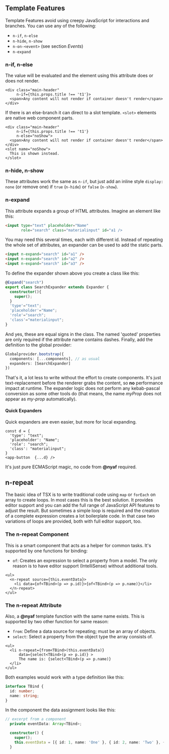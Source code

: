 
## Template Features

Template Features avoid using creepy JavaScript for interactions and branches. You can use any of the following:

* `n-if`, `n-else`
* `n-hide`, `n-show`
* `n-on-<event>` (see section *Events*)
* `n-expand`

### n-if, n-else

The value will be evaluated and the element using this attribute does or does not render.

~~~tsx
<div class="main-header"
     n-if={this.props.title !== 't1'}>
  <span>Any content will not render if container doesn't render</span>
</div>
~~~

If there is an else-branch it can direct to a slot template. `<slot>` elements are native web component parts.

~~~tsx
<div class="main-header"
     n-if={this.props.title !== 't1'}
     n-else="noShow">
  <span>Any content will not render if container doesn't render</span>
</div>
<slot name="noShow">
  This is shown instead.
</slot>
~~~

### n-hide, n-show

These attributes work the same as `n-if`, but just add an inline style `display: none` (or remove one) if `true` (`n-hide`) or `false` (`n-show`).

### n-expand

This attribute expands a group of HTML attributes. Imagine an element like this:

~~~html
<input type="text" placeholder="Name"
       role="search" class="materialinput" id="a1 />
~~~

You may need this several times, each with different id. Instead of repeating the whole set of attributes, an expander can be used to add the static parts.

~~~html
<input n-expand="search" id="a1" />
<input n-expand="search" id="a2" />
<input n-expand="search" id="a3" />
~~~

To define the expander shown above you create a class like this:

~~~ts
@Expand("search")
export class SearchExpander extends Expander {
  constructor(){
    super();
  }
  'type'="text";
  'placeholder'="Name";
  'role'="search";
  'class'="materialinput";
}
~~~

And yes, these are equal signs in the class. The named 'quoted' properties are only required if the attribute name contains dashes. Finally, add the definition to the global provider:

~~~ts
Globalprovider.bootstrap({
  components: [...components], // as usual
  expanders: [SearchExpander]
})
~~~

That's it, a lot less to write without the effort to create components. It's just text-replacement before the renderer grabs the content, so **no** performance impact at runtime. The expander logic does not perform any kebab-pascal conversion as some other tools do (that means, the name *myProp* does not appear as *my-prop* automatically).

#### Quick Expanders

Quick expanders are even easier, but more for local expanding.

~~~tsx
const d = {
  'type': "text";
  'placeholder': "Name";
  'role': "search";
  'class': "materialinput";
}
<app-button  {...d} />
~~~

It's just pure ECMAScript magic, no code from **@nyaf** required.

## n-repeat

The basic idea of TSX is to write traditional code using `map` or `forEach` on array to create loops. In most cases this is the best solution. It provides editor support and you can add the full range of JavaScript API features to adjust the result. But sometimes a simple loop is required and the creation of a complete expression creates a lot boilerplate code. In that case two variations of loops are provided, both with full editor support, too.

### The n-repeat Component

This is a smart component that acts as a helper for common tasks. It's supported by one functions for binding:

* `of`: Creates an expression to select a property from a model. The only reason is to have editor support (IntelliSense) without additional tools.

~~~tsx
<ul>
  <n-repeat source={this.eventData}>
    <li data={of<TBind>(p => p.id)}>{of<TBind>(p => p.name)}</li>
  </n-repeat>
</ul>
~~~

### The n-repeat Attribute

Also, a **@nyaf** template function with the same name exists. This is supported by two other function for same reason:

* `from`: Define a data source for repeating; must be an array of objects.
* `select`: Select a property from the object type the array consists of.

~~~tsx
<ul>
  <li n-repeat={from<TBind>(this.eventData)}
      data={select<TBind>(p => p.id)} >
      The name is: {select<TBind>(p => p.name)}
  </li>
</ul>
~~~

Both examples would work with a type definition like this:

~~~ts
interface TBind {
  id: number;
  name: string;
}
~~~

In the component the data assignment looks like this:

~~~ts
// excerpt from a component
  private eventData: Array<TBind>;

  constructor() {
    super();
    this.eventData = [{ id: 1, name: 'One' }, { id: 2, name: 'Two' }, { id: 3, name: 'Three' }];
  }
~~~

